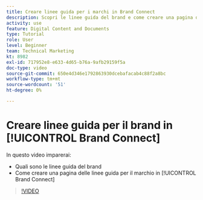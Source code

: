 ```yaml
---
title: Creare linee guida per i marchi in Brand Connect
description: Scopri le linee guida del brand e come creare una pagina di linee guida per il brand in Brand Connect per [!UICONTROL Workfront DAM].
activity: use
feature: Digital Content and Documents
type: Tutorial
role: User
level: Beginner
team: Technical Marketing
kt: 8982
exl-id: 717952e8-e633-4d65-b76a-9afb29159f5a
doc-type: video
source-git-commit: 650e4d346e1792863930dcebafacab4c88f2a8bc
workflow-type: tm+mt
source-wordcount: '51'
ht-degree: 0%

---
```


# Creare linee guida per il brand in [!UICONTROL Brand Connect]

In questo video imparerai:

* Quali sono le linee guida del brand
* Come creare una pagina delle linee guida per il marchio in [!UICONTROL Brand Connect]

>[!VIDEO](https://video.tv.adobe.com/v/335244/?quality=12&learn=on)
